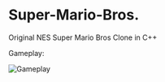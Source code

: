 # Super-Mario-Bros.
Original NES Super Mario Bros Clone in C++

Gameplay:

<img src="/MarioGameplay.gif" alt="Gameplay"/>
